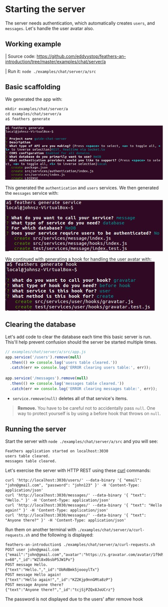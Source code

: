 # Starting the server

The server needs authentication, which automatically creates `users`, and `messages`.
Let's handle the user avatar also.

## Working example

| Source code: https://github.com/eddyystop/feathers-an-introduction/tree/master/examples/chat/server/a

| Run it: `node ./examples/chat/server/a/src`

## Basic scaffolding

We generated the app with:
```text
mkdir examples/chat/server/a
cd examples/chat/server/a
a$ feathers generate
```
![generate chat app](./assets/generate-chat.jpg)

This generated the `authentication` and `users` services.
We then generated the `messages` service with:

![generate message service](./assets/generate-service-message.jpg)

We continued with generating a hook for handling the user avatar with:
![generate gravatar hook](./assets/generate-hook-gravatar.jpg)

## Clearing the database

Let's add code to clear the database each time this basic server is run.
This'll help prevent confusion should the server be started multiple times.

```javascript
// examples/chat/server/a/src/app.js
app.service('/users').remove(null)
  .then(() => console.log('users table cleared.'))
  .catch(err => console.log('ERROR clearing users table:', err));

app.service('/messages').remove(null)
  .then(() => console.log('messages table cleared.'))
  .catch(err => console.log('ERROR clearing messages table:', err));
```

- `service.remove(null)` deletes all of that service's items.

> **Remove.** You have to be careful not to accidentally pass `null`.
One way to protect yourself is by using a before hook that throws on `null`.

## Running the server

Start the server with `node ./examples/chat/server/a/src` and you will see:
```text
Feathers application started on localhost:3030
users table cleared.
messages table cleared.
```

Let's exercise the server with HTTP REST using these
[curl](http://www.slashroot.in/curl-command-tutorial-linux-example-usage)
commands:

```text
curl 'http://localhost:3030/users/' --data-binary '{ "email": "john@gmail.com", "password": "john123" }' -H 'Content-Type: application/json'
curl 'http://localhost:3030/messages/' --data-binary '{ "text": "Hello." }' -H 'Content-Type: application/json'
curl 'http://localhost:3030/messages/' --data-binary '{ "text": "Hello again!" }' -H 'Content-Type: application/json'
curl 'http://localhost:3030/messages/' --data-binary '{ "text": "Anyone there?" }' -H 'Content-Type: application/json'
```

Run them on another terminal with `./examples/chat/server/a/curl-requests.sh`
and the following is displayed:

```text
feathers-an-introduction$ ./examples/chat/server/a/curl-requests.sh
POST user john@gmail.com
{"email":"john@gmail.com","avatar":"https://s.gravatar.com/avatar/1f9d9a9efc2f523b2f09629444632b5c?s=60","_id":"WZl8x0bsbP5JW1Po"}
POST message Hello.
{"text":"Hello.","_id":"ObRdBmk5joooylTx"}
POST message Hello again!
{"text":"Hello again!","_id":"KZ2Kjp9nnGMta8zP"}
POST message Anyone there?
{"text":"Anyone there?","_id":"tcjSjPZQx8JoUCrz"}
```

The password is not displayed due to the users' after remove hook

